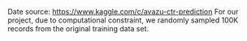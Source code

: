 Date source: https://www.kaggle.com/c/avazu-ctr-prediction
For our project, due to computational constraint, we randomly sampled 100K records from the original training data set. 
